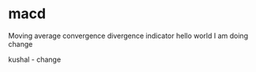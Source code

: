 # macd
Moving average convergence divergence indicator 
hello world 
I am doing change

kushal - change
